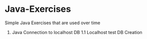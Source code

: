 # Java-Exercises
Simple Java Exercises that are used over time

1. Java Connection to localhost DB
  1.1 Localhost test DB Creation
